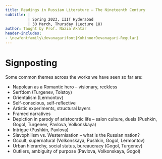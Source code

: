 ```yaml
---
title: Readings in Russian Literature – The Nineteenth Century
subtitle: |
          | Spring 2023, IIIT Hyderabad
          | 30 March, Thursday (Lecture 18)
author: Taught by Prof. Nazia Akhtar
header-includes:
- \newfontfamily\devanagarifont{KohinoorDevanagari-Regular}
---
```


# Signposting
Some common themes across the works we have seen so far are:

* Napolean as a Romantic hero – visionary, reckless
* Serfdom (Turgenev, Tolstoy)
* Orientalism (Lermontov)
* Self-conscious, self-reflective
* Artistic experiments, structural layers
* Framed narratives
* Depiction in parody of aristocratic life – salon culture, duels (Pushkin, Gogol, Turgenev, Pavlova, Volkonskaya)
* Intrigue (Pushkin, Pavlova)
* Slavophilism vs. Westernisation – what is the Russian nation?
* Occult, supernatural (Volkonskaya, Pushkin, Gogol, Lermontov)
* Urban hierarchy, social status, bureaucracy (Gogol, Turgenev)
* Outliers, ambiguity of purpose (Pavlova, Volkonskaya, Gogol)